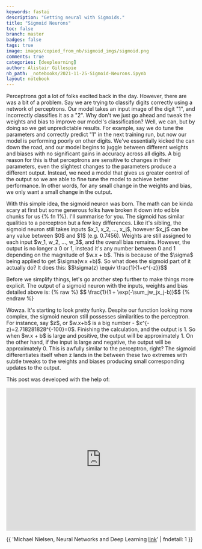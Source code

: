 ```yaml
---
keywords: fastai
description: "Getting neural with Sigmoids."
title: "Sigmoid Neurons"
toc: false
branch: master
badges: false
tags: true
image: images/copied_from_nb/sigmoid_imgs/sigmoid.png
comments: true
categories: [deeplearning]
author: Alistair Gillespie
nb_path: _notebooks/2021-11-25-Sigmoid-Neurons.ipynb
layout: notebook
---
```


<!--
#################################################
### THIS FILE WAS AUTOGENERATED! DO NOT EDIT! ###
#################################################
# file to edit: _notebooks/2021-11-25-Sigmoid-Neurons.ipynb
-->

<div class="container" id="notebook-container">
        
<div class="cell border-box-sizing text_cell rendered"><div class="inner_cell">
<div class="text_cell_render border-box-sizing rendered_html">
<p>Perceptrons got a lot of folks excited back in the day. However, there are was a bit of a problem. Say we are trying to classify digits correctly using a network of perceptrons. Our model takes an input image of the digit "1", and incorrectly classifies it as a "2". Why don't we just go ahead and tweak the weights and bias to improve our model's classification? Well, we can, but by doing so we get unpredictable results. For example, say we do tune the parameters and correctly predict "1" in the next training run, but now our model is performing poorly on other digits. We've essentially kicked the can down the road, and our model begins to juggle between different weights and biases with no significant gains in accuracy across all digits. A big reason for this is that perceptrons are sensitive to changes in their parameters, even the slightest changes to the parameters produce a different output. Instead, we need a model that gives us greater control of the output so we are able to fine tune the model to achieve better performance. In other words, for any small change in the weights and bias, we only want a small change in the output.</p>

</div>
</div>
</div>
<div class="cell border-box-sizing text_cell rendered"><div class="inner_cell">
<div class="text_cell_render border-box-sizing rendered_html">
<p>With this simple idea, the sigmoid neuron was born. The math can be kinda scary at first but some generous folks have broken it down into edible chunks for us {% fn 1%}. I'll summarise for you. The sigmoid has similar qualities to a perceptron but a few key differences. Like it's sibling, the sigmoid neuron still takes inputs $x_1, x_2, ..., x_j$, however $x_j$ can be any value between $0$ and $1$ (e.g. 0.7456). Weights are still assigned to each input $w_1, w_2, ..., w_3$, and the overall bias remains. However, the output is no longer a 0 or 1, instead it's any number between 0 and 1 depending on the magnitude of $w.x + b$. This is because of the $\sigma$ being applied to get $\sigma(w.x +b)$. So what does the sigmoid part of it actually do? It does this:
$$\sigma(z) \equiv \frac{1}{1+e^{-z}}$$</p>

</div>
</div>
</div>
<div class="cell border-box-sizing text_cell rendered"><div class="inner_cell">
<div class="text_cell_render border-box-sizing rendered_html">
<p>Before we simplify things, let's go another step further to make things more explicit. The output of a sigmoid neuron with the inputs, weights and bias detailed above is:
{% raw %}
$$ \frac{1}{1 + \exp(-\sum_jw_jx_j-b)}$$
{% endraw %}</p>

</div>
</div>
</div>
<div class="cell border-box-sizing text_cell rendered"><div class="inner_cell">
<div class="text_cell_render border-box-sizing rendered_html">
<p>Wowza. It's starting to look pretty funky. Despite our function looking more complex, the sigmoid neuron still possesses similarities to the perceptron. For instance, say $z$, or $w.x+b$ is a big number - $x^{-z}=2.718281828^{-100}=0$. Finishing the calculation, and the output is 1. So when $w.x + b$ is large and positive, the output will be approximately 1. On the other hand, if the input is large and negative, the output will be approximately 0. This is awfully similar to the perceptron, right? The sigmoid differentiates itself when z lands in the between these two extremes with subtle tweaks to the weights and biases producing small corresponding updates to the output.</p>

</div>
</div>
</div>
<div class="cell border-box-sizing text_cell rendered"><div class="inner_cell">
<div class="text_cell_render border-box-sizing rendered_html">
<p>This post was developed with the help of:</p>
<iframe src="https://open.spotify.com/embed/track/7pLoI3XJLM67CGKAnOf5M5?utm_source=generator" width="100%" height="380" frameBorder="0" allowfullscreen="" allow="autoplay; clipboard-write; encrypted-media; fullscreen; picture-in-picture"></iframe>
</div>
</div>
</div>
<div class="cell border-box-sizing text_cell rendered"><div class="inner_cell">
<div class="text_cell_render border-box-sizing rendered_html">
<p>{{ 'Michael Nielsen, Neural Networks and Deep Learning <a href="http://neuralnetworksanddeeplearning.com/chap1.html">link</a>'  | fndetail: 1 }}</p>

</div>
</div>
</div>
</div>
 

